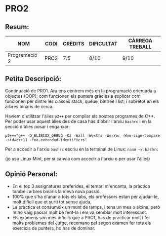 # PRO2
## Resum:
| NOM | CODI | CRÈDITS | DIFICULTAT | CÀRREGA TREBALL | 
| --- | ---- | ------- | -----------| --------------- |
| Programació 2 | PRO2 |   7.5   |    8/10    |       9/10      | 

## Petita Descripció:
Continuació de PRO1. Ara ens centrem més en la programació orientada a objectes (OOP); com funcionen els punters gràcies a explicar com funcionen per dintre les classes stack, queue, bintree i list; i sobretot en els arbres binaris de cerca. 

Havíem d'utilitzar l'àlies ``p2++`` per compilar els nostres programes de C++. Per poder usar aquest àlies des de casa has d'obrir l'arxiu ``bashrc`` i en la secció d'àlies posar i enganxar: 

``p2++="g++ -D_GLIBCXX_DEBUG -O2 -Wall -Wextra -Werror -Wno-sign-compare -std=c++11 -fno-extended-identifiers"``

Per a accedir a l'arxiu ``bashrc`` escriu en la terminal de Linux: ``nano ~/.bashrc``

(jo uso Linux Mint, per si canvia com accedir a l'arxiu o per usar l'àlies)

## Opinió Personal:
- En el top 3 assignatures preferides, el temari m'encanta, la pràctica també i arbres binaris la meva nova passió.
- 100% que s'ha d'anar a tots els labs, els professors estan per ajudar-te, molt difícil que et surti tot sense ajuda.
- La pràctica et consumeix un munt de temps, i tens un mes o aixins, però m'ho vaig passar molt bé fent-la i em va semblar molt interessant.
- Els exàmens són més difícils que a PRO1, has de practicar molt i fer molts problemes del Jutge, recomano pel segon examen fer tots els exercicis de punters, ho has de dominar.

